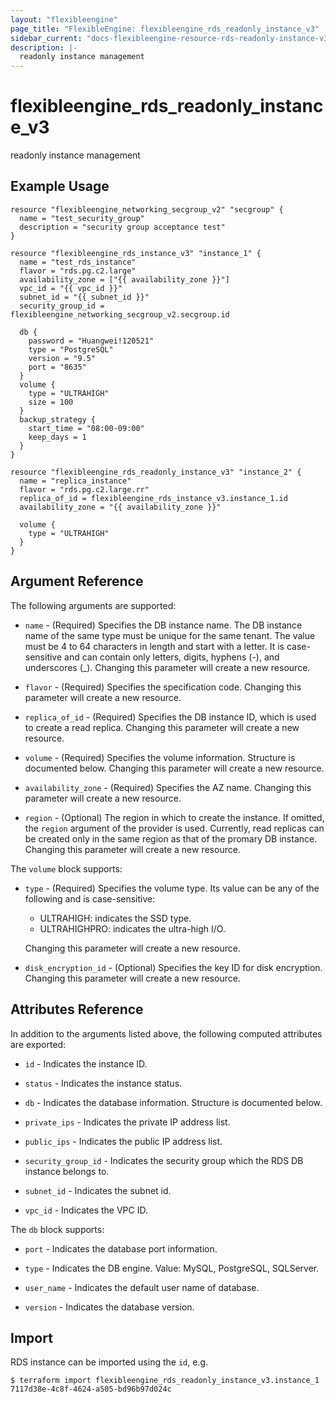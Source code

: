 ```yaml
---
layout: "flexibleengine"
page_title: "FlexibleEngine: flexibleengine_rds_readonly_instance_v3"
sidebar_current: "docs-flexibleengine-resource-rds-readonly-instance-v3"
description: |-
  readonly instance management
---
```


# flexibleengine\_rds\_readonly\_instance\_v3

readonly instance management

## Example Usage

```hcl
resource "flexibleengine_networking_secgroup_v2" "secgroup" {
  name = "test_security_group"
  description = "security group acceptance test"
}

resource "flexibleengine_rds_instance_v3" "instance_1" {
  name = "test_rds_instance"
  flavor = "rds.pg.c2.large"
  availability_zone = ["{{ availability_zone }}"]
  vpc_id = "{{ vpc_id }}"
  subnet_id = "{{ subnet_id }}"
  security_group_id = flexibleengine_networking_secgroup_v2.secgroup.id

  db {
    password = "Huangwei!120521"
    type = "PostgreSQL"
    version = "9.5"
    port = "8635"
  }
  volume {
    type = "ULTRAHIGH"
    size = 100
  }
  backup_strategy {
    start_time = "08:00-09:00"
    keep_days = 1
  }
}

resource "flexibleengine_rds_readonly_instance_v3" "instance_2" {
  name = "replica_instance"
  flavor = "rds.pg.c2.large.rr"
  replica_of_id = flexibleengine_rds_instance_v3.instance_1.id
  availability_zone = "{{ availability_zone }}"

  volume {
    type = "ULTRAHIGH"
  }
}
```

## Argument Reference

The following arguments are supported:

* `name` - (Required) Specifies the DB instance name.
    The DB instance name of the same type must be unique for the
    same tenant. The value must be 4 to 64 characters in length
    and start with a letter. It is case-sensitive and can contain
    only letters, digits, hyphens (-), and underscores (_).
    Changing this parameter will create a new resource.

* `flavor` - (Required) Specifies the specification code.
    Changing this parameter will create a new resource.

* `replica_of_id` - (Required) Specifies the DB instance ID, which is used to
    create a read replica. Changing this parameter will create a new resource.

* `volume` - (Required) Specifies the volume information. Structure is documented below.
    Changing this parameter will create a new resource.

* `availability_zone` - (Required) Specifies the AZ name.
    Changing this parameter will create a new resource.

* `region` - (Optional) The region in which to create the instance. If omitted,
    the `region` argument of the provider is used. Currently, read replicas can
    be created only in the same region as that of the promary DB instance.
    Changing this parameter will create a new resource.


The `volume` block supports:

* `type` - (Required) Specifies the volume type. Its value can be any of the following
    and is case-sensitive: 
    - ULTRAHIGH: indicates the SSD type.
    - ULTRAHIGHPRO: indicates the ultra-high I/O.

    Changing this parameter will create a new resource.

* `disk_encryption_id` -  (Optional) Specifies the key ID for disk encryption. 
    Changing this parameter will create a new resource.


## Attributes Reference

In addition to the arguments listed above, the following computed attributes are exported:

* `id` - Indicates the instance ID.

* `status` - Indicates the instance status.

* `db` - Indicates the database information. Structure is documented below. 

* `private_ips` - Indicates the private IP address list. 

* `public_ips` - Indicates the public IP address list.

* `security_group_id` - Indicates the security group which the RDS DB instance belongs to.

* `subnet_id` - Indicates the subnet id. 

* `vpc_id` - Indicates the VPC ID. 

The `db` block supports:

* `port` - Indicates the database port information.

* `type` - Indicates the DB engine. Value: MySQL, PostgreSQL, SQLServer.

* `user_name` - Indicates the default user name of database.

* `version` - Indicates the database version.


## Import

RDS instance can be imported using the `id`, e.g.

```
$ terraform import flexibleengine_rds_readonly_instance_v3.instance_1 7117d38e-4c8f-4624-a505-bd96b97d024c
```

